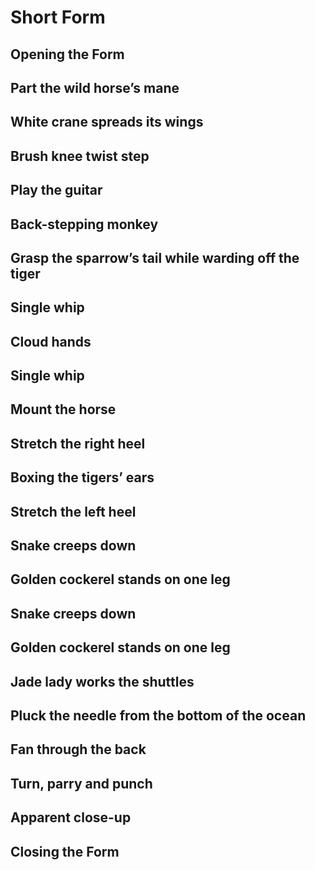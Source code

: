 # Short Form

## Opening the Form
## Part the wild horse’s mane
## White crane spreads its wings
## Brush knee twist step
## Play the guitar
## Back-stepping monkey
## Grasp the sparrow’s tail while warding off the tiger
## Single whip
## Cloud hands
## Single whip
## Mount the horse
## Stretch the right heel
## Boxing the tigers’ ears
## Stretch the left heel
## Snake creeps down
## Golden cockerel stands on one leg
## Snake creeps down
## Golden cockerel stands on one leg
## Jade lady works the shuttles
## Pluck the needle from the bottom of the ocean
## Fan through the back
## Turn, parry and punch
## Apparent close-up
## Closing the Form